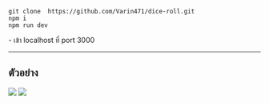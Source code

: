<pre><code>git clone  https://github.com/Varin471/dice-roll.git
npm i
npm run dev
</code></pre>
<p>- เข้า localhost ที่ port 3000</p>
<hr>
<h2>ตัวอย่าง</h2>

<img src="https://raw.githubusercontent.com/Varin471/dice-roll/main/preview/vt4hby.jpg" />
<img src="https://raw.githubusercontent.com/Varin471/dice-roll/main/preview/ferv.jpg" />

